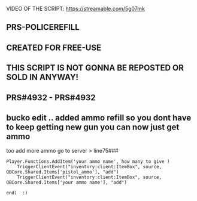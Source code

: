 VIDEO OF THE SCRIPT: https://streamable.com/5g07mk

## PRS-POLICEREFILL ##

## CREATED FOR FREE-USE ##

## THIS SCRIPT IS NOT GONNA BE REPOSTED OR SOLD IN ANYWAY! ##

## PRS#4932 - PRS#4932 ##

## bucko edit .. added ammo refill  so you dont have to keep getting new gun you can now just get ammo 

 too add more ammo go to  server >  line75###

```Player.Functions.AddItem('pistol_ammo', 12)
Player.Functions.AddItem('your ammo name', how many to give )
    TriggerClientEvent("inventory:client:ItemBox", source, QBCore.Shared.Items['pistol_ammo'], "add")
    TriggerClientEvent("inventory:client:ItemBox", source, QBCore.Shared.Items['your ammo name'], "add")

end)  :)
